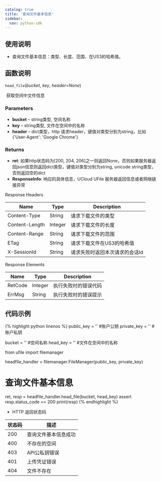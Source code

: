 ```yaml
---
catalog: true  
title: '查询文件基本信息'
sidebar:
  nav: python-sdk
---
```


## 使用说明

  * 查询文件基本信息：类型、长度、范围、在US3的哈希值。

## 函数说明

`head_file`(*bucket*, *key*, *header=None*)

​				获取空间中文件信息

### Parameters

- **bucket** – string类型, 空间名称
- **key** – string类型, 文件在空间中的名称
- **header** – dict类型，http 请求header，键值对类型分别为string，比如{'User-Agent': 'Google Chrome'}

### Returns

* **ret**: 如果http状态码为[200, 204, 206]之一则返回None，否则如果服务器返回json信息则返回dict类型，键值对类型分别为string, unicode string类型，否则返回空的dict
* **ResponseInfo**: 响应的具体信息，UCloud UFile 服务器返回信息或者网络链接异常

Response Headers

| Name           | Type    | Description                    |
| -------------- | ------- | ------------------------------ |
| Content-Type   | String  | 请求下载文件的类型             |
| Content-Length | Integer | 请求下载文件的长度             |
| Content-Range  | String  | 请求下载文件的范围             |
| ETag           | String  | 请求下载文件在US3的哈希值      |
| X-SessionId    | String  | 请求失败时返回本次请求的会话Id |

Response Elements

| Name    | Type    | Description          |
| ------- | ------- | -------------------- |
| RetCode | Integer | 执行失败时的错误代码 |
| ErrMsg  | String  | 执行失败时的错误提示 |



## 代码示例

<div class="copyable" markdown="1">

{% highlight python linenos %}
public_key = ''                 #账户公钥
private_key = ''                #账户私钥

bucket = ''                     #空间名称
head_key = ''                   #文件在空间中的名称

from ufile import filemanager

headfile_handler = filemanager.FileManager(public_key, private_key)

# 查询文件基本信息
ret, resp = headfile_handler.head_file(bucket, head_key)
assert resp.status_code == 200
print(resp)
{% endhighlight %}
</div>

* HTTP 返回状态码

| 状态码 | 描述                 |
| ------ | -------------------- |
| 200    | 查询文件基本信息成功 |
| 400    | 不存在的空间         |
| 403    | API公私钥错误        |
| 401    | 上传凭证错误         |
| 404    | 文件不存在           |

